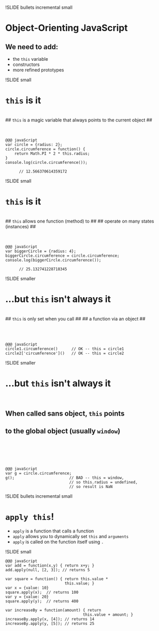 !SLIDE bullets incremental small

# Object-Orienting JavaScript #

## We need to add: ##

* the <code>this</code> variable
* constructors
* more refined prototypes

!SLIDE small

# <code>this</code> is it #
<br>
## <code>this</code> is a magic variable that always points to the current object ##
<br><br><br>

    @@@ javaScript
    var circle = {radius: 2};
    circle.circumference = function() {
        return Math.PI * 2 * this.radius;
    }
    console.log(circle.circumference()); 
    
          // 12.566370614359172

!SLIDE small

# <code>this</code> is it #
<br>
## <code>this</code> allows one function (method) to ##
## operate on many states (instances) ##
<br><br><br>

    @@@ javaScript
    var biggerCircle = {radius: 4};
    biggerCircle.circumference = circle.circumference;
    console.log(biggerCircle.circumference()); 
    
          // 25.132741228718345

!SLIDE smaller

# ...but <code>this</code> isn't always it #
<br>
## <code>this</code> is only set when you call ##
## a function via an object ##
<br><br><br><br>

    @@@ javaScript
    circle1.circumference()      // OK -- this = circle1
    circle2['circumference']()   // OK -- this = circle2

!SLIDE smaller

# ...but <code>this</code> isn't always it #
<br>

## When called sans object, <code>this</code> points ##
## to the global object (usually <code>window</code>) ##
<br><br><br><br>

    @@@ javaScript
    var g = circle.circumference;
    g();                        // BAD -- this = window, 
                                // so this.radius = undefined, 
                                // so result is NaN

!SLIDE bullets incremental small

# <code>apply this</code>! #

* <code>apply</code> is a function that calls a function
* <code>apply</code> allows you to dynamically set <code>this</code> and <code>arguments</code>
* <code>apply</code> is called on the function itself using <code>.</code>

!SLIDE small

    @@@ javaScript
    var add = function(x,y) { return x+y; }
    add.apply(null, [2, 3]); // returns 5

    var square = function() { return this.value * 
                              this.value; }
    var x = {value: 10}
    square.apply(x);  // returns 100
    var y = {value: 20}
    square.apply(y);  // returns 400

    var increaseBy = function(amount) { return 
                                      this.value + amount; }
    increaseBy.apply(x, [4]); // returns 14
    increaseBy.apply(y, [5]); // returns 25